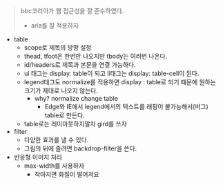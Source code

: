 >  bbc코리아가 웹 접근성을 잘 준수하였다.
>
>  - aria를 잘 적용하자

* table
  * scope로 제목의 방향 설정
  * thead, tfoot은 한번만 나오지만 tbody는 여러번 나온다.
  * id/headers로 제목과 본문을 연결 가능하다.
  * ul 태그는 display: table이 되고 li태그는 display: table-cell이 된다.
  * legend태그도 normalize를 적용하면 display : table로 되기 떄문에  원하는 크기가 제대로 나오지 않는다.
    * why? normalize change table
      * Edge와 IE에서 legend에서의 텍스트를 래핑이 불가능해서(버그) table로 만든다.
  * table로는 레이아웃하지말자 gird를 쓰자
* filter
  * 다양한 효과를 낼 수 있다.
  * 그림의 뒤에 줄려면 backdrop-filter을 쓴다.
* 반응형 이미지 처리
  * max-width를 사용하자
    * 작아지면 화질이 떨어져요